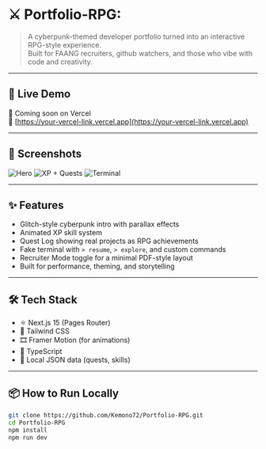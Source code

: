 # ⚔️ Portfolio-RPG: 

> A cyberpunk-themed developer portfolio turned into an interactive RPG-style experience.  
> Built for FAANG recruiters, github watchers, and those who vibe with code and creativity.

---

## 🧪 Live Demo

🚀 Coming soon on Vercel  
🔗 [https://your-vercel-link.vercel.app](https://your-vercel-link.vercel.app)

---

## 📸 Screenshots

![Hero](./screenshots/hero.png)
![XP + Quests](./screenshots/quests.png)
![Terminal](./screenshots/terminal.png)

---

## ✨ Features

- Glitch-style cyberpunk intro with parallax effects
- Animated XP skill system
- Quest Log showing real projects as RPG achievements
- Fake terminal with `> resume`, `> explore`, and custom commands
- Recruiter Mode toggle for a minimal PDF-style layout
- Built for performance, theming, and storytelling

---

## 🛠 Tech Stack

- ⚛️ Next.js 15 (Pages Router)
- 🎨 Tailwind CSS
- 🎞 Framer Motion (for animations)
- 🧠 TypeScript
- 💾 Local JSON data (quests, skills)

---

## 📦 How to Run Locally

```bash
git clone https://github.com/Kemono72/Portfolio-RPG.git
cd Portfolio-RPG
npm install
npm run dev
